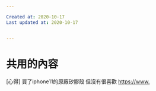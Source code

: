 ```yaml
---

Created at: 2020-10-17
Last updated at: 2020-10-17


---
```


# 共用的內容


\[心得\] 買了iphone11的原廠矽膠殼 但沒有很喜歡
<https://>[www.](http://www.ptt.cc/bbs/iOS/M.1601033928.A.DFF.html)


